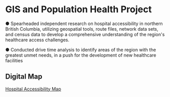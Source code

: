 # GIS and Population Health Project

● Spearheaded independent research on hospital accessibility in northern British Columbia, utilizing geospatial tools, route files,
network data sets, and census data to develop a comprehensive understanding of the region's healthcare access challenges. 

● Conducted drive time analysis to identify areas of the region with the greatest unmet needs, in a push for the development of new
healthcare facilities

## Digital Map

[Hospital Accessibility Map](https://utoronto.maps.arcgis.com/apps/instant/minimalist/index.html?appid=5c396af85939411abe4782d205ad7e01&center=-127.007,56.3935&level=6)
